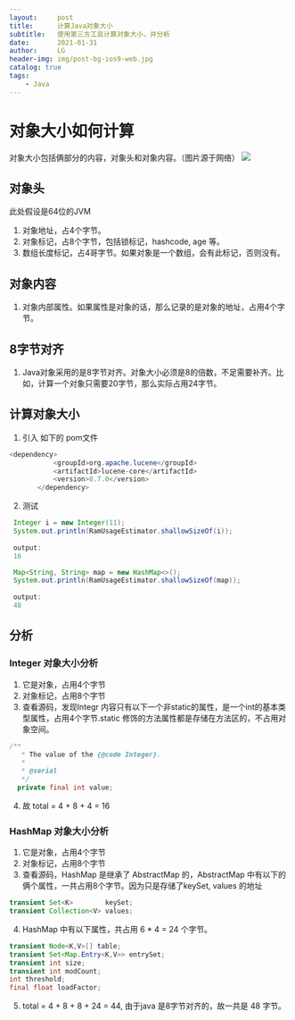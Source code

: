 ```yaml
---
layout:     post
title:      计算Java对象大小
subtitle:   使用第三方工具计算对象大小，并分析
date:       2021-01-31
author:     LG
header-img: img/post-bg-ios9-web.jpg
catalog: true
tags:
    - Java
---
```

# 对象大小如何计算
对象大小包括俩部分的内容，对象头和对象内容。（图片源于网络）
![](https://tva1.sinaimg.cn/large/008eGmZEgy1gn70ffadxhj30u00uc7d1.jpg)
## 对象头
此处假设是64位的JVM

1. 对象地址，占4个字节。
2. 对象标记，占8个字节，包括锁标记，hashcode, age 等。
3. 数组长度标记，占4哥字节。如果对象是一个数组，会有此标记，否则没有。

## 对象内容
1. 对象内部属性。如果属性是对象的话，那么记录的是对象的地址，占用4个字节。

## 8字节对齐
1.  Java对象采用的是8字节对齐。对象大小必须是8的倍数，不足需要补齐。比如，计算一个对象只需要20字节，那么实际占用24字节。

## 计算对象大小
1. 引入 如下的 pom文件

 ~~~java
 <dependency>
            <groupId>org.apache.lucene</groupId>
            <artifactId>lucene-core</artifactId>
            <version>8.7.0</version>
        </dependency>
~~~
2. 测试

~~~java
 Integer i = new Integer(11);
 System.out.println(RamUsageEstimator.shallowSizeOf(i));
 
 output:
 16
~~~

~~~java
 Map<String, String> map = new HashMap<>();
 System.out.println(RamUsageEstimator.shallowSizeOf(map));
 
 output:
 48
~~~

## 分析
### Integer 对象大小分析
1. 它是对象，占用4个字节
2. 对象标记，占用8个字节
3. 查看源码，发现Integr 内容只有以下一个非static的属性，是一个int的基本类型属性，占用4个字节.static 修饰的方法属性都是存储在方法区的，不占用对象空间。

  ~~~java
/**
     * The value of the {@code Integer}.
     *
     * @serial
     */
    private final int value;
 ~~~
4. 故 total = 4 + 8 + 4 = 16

### HashMap 对象大小分析
1. 它是对象，占用4个字节
2. 对象标记，占用8个字节
3. 查看源码，HashMap 是继承了 AbstractMap 的，AbstractMap 中有以下的俩个属性，一共占用8个字节。因为只是存储了keySet, values 的地址

  ~~~java
transient Set<K>        keySet;
transient Collection<V> values;
 ~~~
 

4. HashMap 中有以下属性，共占用 6 * 4 = 24 个字节。

  ~~~java
 transient Node<K,V>[] table;
transient Set<Map.Entry<K,V>> entrySet;
transient int size;
transient int modCount;
int threshold;
final float loadFactor;
 ~~~
 
5. total = 4 + 8 + 8 + 24 = 44, 由于java 是8字节对齐的，故一共是 48 字节。